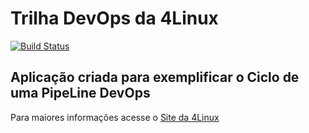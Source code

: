 # Trilha DevOps da 4Linux

<!-- Altere a Flag abaixo com sua URL do Travis -->
[![Build Status](https://travis-ci.org/cicerogomes/DevOpsLab-HelloWorld.svg?branch=master)](https://travis-ci.org/cicerogomes/DevOpsLab-HelloWorld)

## Aplicação criada para exemplificar o Ciclo de uma PipeLine DevOps


Para maiores informações acesse o [Site da 4Linux](https://www.4linux.com.br/cursos/devops)
